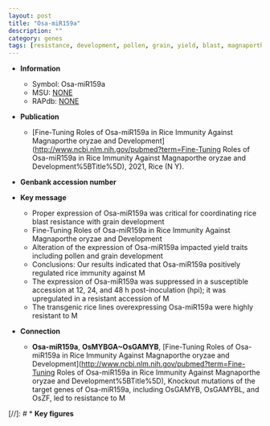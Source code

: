 ```yaml
---
layout: post
title: "Osa-miR159a"
description: ""
category: genes
tags: [resistance, development, pollen, grain, yield, blast, magnaporthe oryzae, immunity, blast resistance, resistant]
---
```


* **Information**  
    + Symbol: Osa-miR159a  
    + MSU: [NONE](http://rice.uga.edu/cgi-bin/ORF_infopage.cgi?orf=NONE)  
    + RAPdb: [NONE](http://rapdb.dna.affrc.go.jp/viewer/gbrowse_details/irgsp1?name=NONE)  

* **Publication**  
    + [Fine-Tuning Roles of Osa-miR159a in Rice Immunity Against Magnaporthe oryzae and Development](http://www.ncbi.nlm.nih.gov/pubmed?term=Fine-Tuning Roles of Osa-miR159a in Rice Immunity Against Magnaporthe oryzae and Development%5BTitle%5D), 2021, Rice (N Y).

* **Genbank accession number**  

* **Key message**  
    + Proper expression of Osa-miR159a was critical for coordinating rice blast resistance with grain development
    + Fine-Tuning Roles of Osa-miR159a in Rice Immunity Against Magnaporthe oryzae and Development
    + Alteration of the expression of Osa-miR159a impacted yield traits including pollen and grain development
    + Conclusions: Our results indicated that Osa-miR159a positively regulated rice immunity against M
    + The expression of Osa-miR159a was suppressed in a susceptible accession at 12, 24, and 48 h post-inoculation (hpi); it was upregulated in a resistant accession of M
    + The transgenic rice lines overexpressing Osa-miR159a were highly resistant to M

* **Connection**  
    + __Osa-miR159a__, __OsMYBGA~OsGAMYB__, [Fine-Tuning Roles of Osa-miR159a in Rice Immunity Against Magnaporthe oryzae and Development](http://www.ncbi.nlm.nih.gov/pubmed?term=Fine-Tuning Roles of Osa-miR159a in Rice Immunity Against Magnaporthe oryzae and Development%5BTitle%5D),  Knockout mutations of the target genes of Osa-miR159a, including OsGAMYB, OsGAMYBL, and OsZF, led to resistance to M

[//]: # * **Key figures**  


